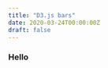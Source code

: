 ```yaml
---
title: "D3.js bars"
date: 2020-03-24T00:00:00Z
draft: false
---
```


### Hello

<div class="visualisation"> </div> <!-- Hugo supports html in markdown -->
<script src = "https://cdnjs.cloudflare.com/ajax/libs/d3/5.15.0/d3.js"></script> <!-- load d3.js from CDN. you could potentially load it from /static folder as well-->
<script src = "/example.js"></script> <!-- this will pick our scipt up and render the chart -->
<div class="visualisation"> </div> 
<script src='/js/particles.js'></script><script src="https://cdnjs.cloudflare.com/ajax/libs/particles.js/2.0.0/particles.min.js"></script>
<script>particlesJS("particles-js", {"particles":{"number":{"value":80,"density":{"enable":true,"value_area":800}},"color":{"value":"#000000"},"shape":{"type":"circle","stroke":{"width":0,"color":"#000000"},"polygon":{"nb_sides":5},"image":{"src":"img/github.svg","width":100,"height":100}},"opacity":{"value":0.5,"random":false,"anim":{"enable":false,"speed":1,"opacity_min":0.1,"sync":false}},"size":{"value":3,"random":true,"anim":{"enable":false}},"line_linked":{"enable":true,"distance":150,"color":"#000000","opacity":0.4,"width":1},"move":{"enable":false}},"retina_detect":true});</script>
